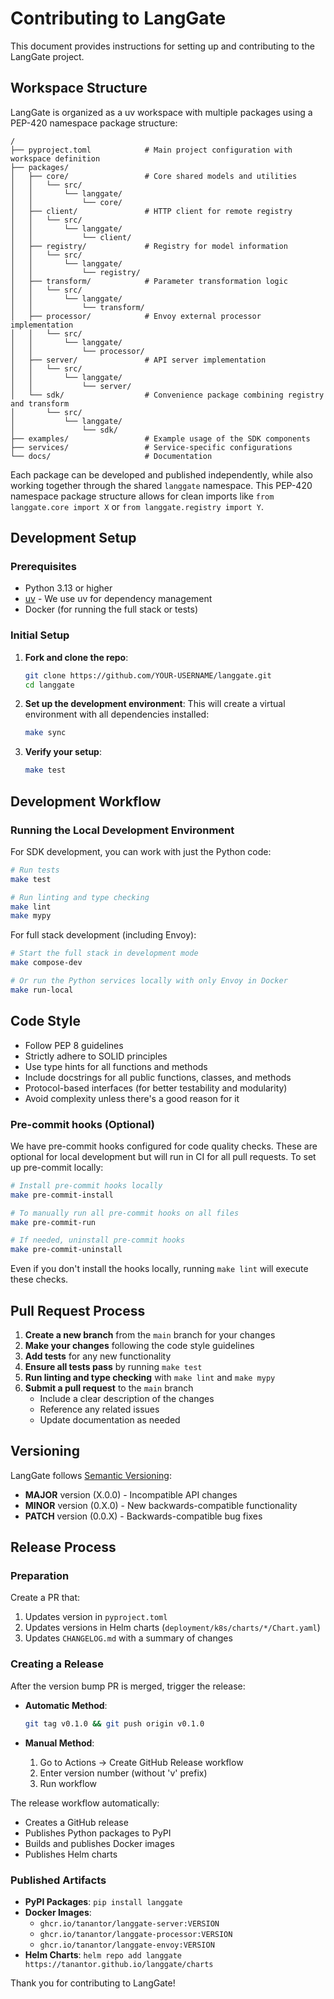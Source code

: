 # Contributing to LangGate

This document provides instructions for setting up and contributing to the LangGate project.

## Workspace Structure

LangGate is organized as a uv workspace with multiple packages using a PEP-420 namespace package structure:

```
/
├── pyproject.toml            # Main project configuration with workspace definition
├── packages/
│   ├── core/                 # Core shared models and utilities
│   │   └── src/
│   │       └── langgate/
│   │           └── core/
│   ├── client/               # HTTP client for remote registry
│   │   └── src/
│   │       └── langgate/
│   │           └── client/
│   ├── registry/             # Registry for model information
│   │   └── src/
│   │       └── langgate/
│   │           └── registry/
│   ├── transform/            # Parameter transformation logic
│   │   └── src/
│   │       └── langgate/
│   │           └── transform/
│   ├── processor/            # Envoy external processor implementation
│   │   └── src/
│   │       └── langgate/
│   │           └── processor/
│   ├── server/               # API server implementation
│   │   └── src/
│   │       └── langgate/
│   │           └── server/
│   └── sdk/                  # Convenience package combining registry and transform
│       └── src/
│           └── langgate/
│               └── sdk/
├── examples/                 # Example usage of the SDK components
├── services/                 # Service-specific configurations
└── docs/                     # Documentation
```

Each package can be developed and published independently, while also working together through the shared `langgate` namespace. This PEP-420 namespace package structure allows for clean imports like `from langgate.core import X` or `from langgate.registry import Y`.

## Development Setup

### Prerequisites

- Python 3.13 or higher
- [uv](https://docs.astral.sh/uv/) - We use uv for dependency management
- Docker (for running the full stack or tests)

### Initial Setup

1. **Fork and clone the repo**:
   ```bash
   git clone https://github.com/YOUR-USERNAME/langgate.git
   cd langgate
   ```

2. **Set up the development environment**:
   This will create a virtual environment with all dependencies installed:
   ```bash
   make sync
   ```


1. **Verify your setup**:
   ```bash
   make test
   ```

## Development Workflow

### Running the Local Development Environment

For SDK development, you can work with just the Python code:

```bash
# Run tests
make test

# Run linting and type checking
make lint
make mypy
```

For full stack development (including Envoy):

```bash
# Start the full stack in development mode
make compose-dev

# Or run the Python services locally with only Envoy in Docker
make run-local
```

## Code Style

- Follow PEP 8 guidelines
- Strictly adhere to SOLID principles
- Use type hints for all functions and methods
- Include docstrings for all public functions, classes, and methods
- Protocol-based interfaces (for better testability and modularity)
- Avoid complexity unless there's a good reason for it

### Pre-commit hooks (Optional)

We have pre-commit hooks configured for code quality checks. These are optional for local development but will run in CI for all pull requests. To set up pre-commit locally:

```bash
# Install pre-commit hooks locally
make pre-commit-install

# To manually run all pre-commit hooks on all files
make pre-commit-run

# If needed, uninstall pre-commit hooks
make pre-commit-uninstall
```

Even if you don't install the hooks locally, running `make lint` will execute these checks.

## Pull Request Process

1. **Create a new branch** from the `main` branch for your changes
2. **Make your changes** following the code style guidelines
3. **Add tests** for any new functionality
4. **Ensure all tests pass** by running `make test`
5. **Run linting and type checking** with `make lint` and `make mypy`
6. **Submit a pull request** to the `main` branch
   - Include a clear description of the changes
   - Reference any related issues
   - Update documentation as needed

## Versioning

LangGate follows [Semantic Versioning](https://semver.org/):

- **MAJOR** version (X.0.0) - Incompatible API changes
- **MINOR** version (0.X.0) - New backwards-compatible functionality
- **PATCH** version (0.0.X) - Backwards-compatible bug fixes

## Release Process

### Preparation

Create a PR that:

1. Updates version in `pyproject.toml`
2. Updates versions in Helm charts (`deployment/k8s/charts/*/Chart.yaml`)
3. Updates `CHANGELOG.md` with a summary of changes

### Creating a Release

After the version bump PR is merged, trigger the release:

- **Automatic Method**:
  ```bash
  git tag v0.1.0 && git push origin v0.1.0
  ```

- **Manual Method**:
  1. Go to Actions → Create GitHub Release workflow
  2. Enter version number (without 'v' prefix)
  3. Run workflow

The release workflow automatically:
- Creates a GitHub release
- Publishes Python packages to PyPI
- Builds and publishes Docker images
- Publishes Helm charts

### Published Artifacts

- **PyPI Packages**: `pip install langgate`
- **Docker Images**:
  - `ghcr.io/tanantor/langgate-server:VERSION`
  - `ghcr.io/tanantor/langgate-processor:VERSION`
  - `ghcr.io/tanantor/langgate-envoy:VERSION`
- **Helm Charts**: `helm repo add langgate https://tanantor.github.io/langgate/charts`

Thank you for contributing to LangGate!
